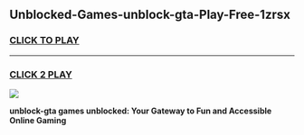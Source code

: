 
## Unblocked-Games-unblock-gta-Play-Free-1zrsx
<h3>
<a href="https://premium76.site?title=unblock-gta&ref=20M">CLICK TO PLAY</a></h3>
<hr>

<h3>
<a href="https://premium76.site?title=unblock-gta&ref=20M">CLICK 2 PLAY</a>
  
</h3>

<a href="https://premium76.site?title=unblock-gta&ref=19M"><img src="https://clearcache.store/games.png"></a>


**unblock-gta games unblocked: Your Gateway to Fun and Accessible Online Gaming**
